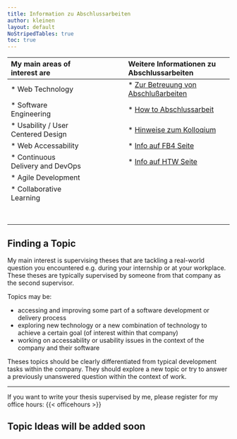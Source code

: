 ```yaml
---
title: Information zu Abschlussarbeiten
author: kleinen
layout: default
NoStripedTables: true
toc: true
---
```



| My main areas of interest are      |                                                                                                     |                          | Weitere Informationen zu Abschlussarbeiten                                                                          |
|:-----------------------------------|:----------------------------------------------------------------------------------------------------|:-------------------------|:--------------------------------------------------------------------------------------------------------------------|
| * Web Technology                   | &nbsp;&nbsp;&nbsp;&nbsp;                                                                            | &nbsp;&nbsp;&nbsp;&nbsp; | * [Zur Betreuung von Abschlußarbeiten](./betreuung)                                                                 |
| * Software Engineering             |                                                                                                     |                          | * [How to Abschlussarbeit](./anleitung)                                                                             |
| * Usability / User Centered Design |                                                                                                     |                          | * [Hinweise zum Kolloqium](./kolloquium)                                                                            |
| * Web Accessability                |                                                                                                     |                          | * [Info auf FB4 Seite](https://www.f4.htw-berlin.de/studieren/abschlussarbeit-kolloquium/)                          |
| * Continuous Delivery and DevOps   |                                                                                                     |                          | * [Info auf HTW Seite](https://www.htw-berlin.de/studium/studienorganisation/pruefungen-praktikum/abschlussarbeit/) |
| * Agile Development                |                                                                                                     |                          |                                                                                                                     |
| * Collaborative Learning           |                                                                                                     |                          |                                                                                                                     |
|                                    | &nbsp;&nbsp;&nbsp;&nbsp; &nbsp;&nbsp;&nbsp;&nbsp; &nbsp;&nbsp;&nbsp;&nbsp; &nbsp;&nbsp;&nbsp;&nbsp; |                          |                                                                                                                     |

## Finding a Topic

My main interest is supervising theses that are tackling a real-world question you encountered e.g. during your internship
or at your workplace. These theses are typically supervised by someone from that company as the second supervisor.

Topics may be:
- accessing and improving some part of a software development or delivery process
- exploring new technology or a new combination of technology to achieve a certain goal (of interest within that company)
- working on accessability or usability issues in the context of the company and their software

Theses topics should be clearly differentiated from typical development tasks within the company. They should explore a new
topic or try to answer a previously unanswered question within the context of work.


---

If you want to write your thesis supervised by me, please register for my office hours: {{< officehours >}}


## Topic Ideas will be added soon

